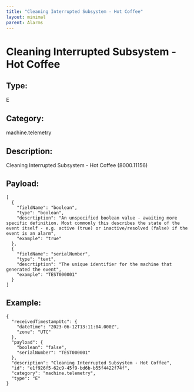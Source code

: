 ```yaml
---
title: "Cleaning Interrupted Subsystem - Hot Coffee"
layout: minimal
parent: Alarms
---
```


# Cleaning Interrupted Subsystem - Hot Coffee

## Type:

E

## Category:

machine.telemetry

## Description: 

Cleaning Interrupted Subsystem - Hot Coffee (8000.11156)

## Payload:

```
[
  {
    "fieldName": "boolean",
    "type": "boolean",
    "descrtiption": "An unspecified boolean value - awaiting more specific definition. Most commonly this describes the state of the event itself - e.g. active (true) or inactive/resolved (false) if the event is an alarm",
    "example": "true"
  },
  {
    "fieldName": "serialNumber",
    "type": "text",
    "descrtiption": "The unique identifier for the machine that generated the event",
    "example": "TEST000001"
  }
]
```

## Example:

```
{
  "receivedTimestampUtc": {
    "dateTime": "2023-06-12T13:11:04.000Z",
    "zone": "UTC"
  },
  "payload": {
    "boolean": "false",
    "serialNumber": "TEST000001"
  },
  "description": "Cleaning Interrupted Subsystem - Hot Coffee",
  "id": "e1f926f5-62c9-45f9-bd6b-b55f4422f74f",
  "category": "machine.telemetry",
  "type": "E"
}
```
